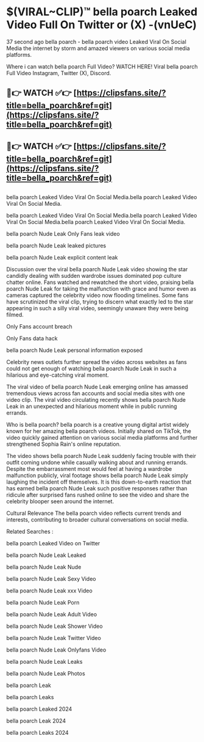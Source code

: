 # $(VIRAL~CLIP)™ bella poarch Leaked Video Full On Twitter or (X) -(vnUeC)
37 second ago bella poarch - bella poarch video Leaked Viral On Social Media the internet by storm and amazed viewers on various social media platforms.

Where i can watch bella poarch Full Video? WATCH HERE! Viral bella poarch Full Video Instagram, Twitter (X), Discord.

## 🔴👉 WATCH ✅👉 [https://clipsfans.site/?title=bella_poarch&ref=git](https://clipsfans.site/?title=bella_poarch&ref=git)
## 🔴👉 WATCH ✅👉 [https://clipsfans.site/?title=bella_poarch&ref=git](https://clipsfans.site/?title=bella_poarch&ref=git)
##
bella poarch Leaked Video Viral On Social Media.bella poarch Leaked Video Viral On Social Media.

bella poarch Leaked Video Viral On Social Media.bella poarch Leaked Video Viral On Social Media.bella poarch Leaked Video Viral On Social Media.

bella poarch Nude Leak Only Fans leak video

bella poarch Nude Leak leaked pictures

bella poarch Nude Leak explicit content leak

Discussion over the viral bella poarch Nude Leak video showing the star candidly dealing with sudden wardrobe issues dominated pop culture chatter online. Fans watched and rewatched the short video, praising bella poarch Nude Leak for taking the malfunction with grace and humor even as cameras captured the celebrity video now flooding timelines. Some fans have scrutinized the viral clip, trying to discern what exactly led to the star appearing in such a silly viral video, seemingly unaware they were being filmed.


Only Fans account breach

Only Fans data hack

bella poarch Nude Leak personal information exposed

Celebrity news outlets further spread the video across websites as fans could not get enough of watching bella poarch Nude Leak in such a hilarious and eye-catching viral moment.


The viral video of bella poarch Nude Leak emerging online has amassed tremendous views across fan accounts and social media sites with one video clip. The viral video circulating recently shows bella poarch Nude Leak in an unexpected and hilarious moment while in public running errands.


Who is bella poarch? bella poarch is a creative young digital artist widely known for her amazing bella poarch videos. Initially shared on TikTok, the video quickly gained attention on various social media platforms and further strengthened Sophia Rain's online reputation.

The video shows bella poarch Nude Leak suddenly facing trouble with their outfit coming undone while casually walking about and running errands. Despite the embarrassment most would feel at having a wardrobe malfunction publicly, viral footage shows bella poarch Nude Leak simply laughing the incident off themselves. It is this down-to-earth reaction that has earned bella poarch Nude Leak such positive responses rather than ridicule after surprised fans rushed online to see the video and share the celebrity blooper seen around the internet.

Cultural Relevance The bella poarch video reflects current trends and interests, contributing to broader cultural conversations on social media.

Related Searches :

bella poarch Leaked Video on Twitter

bella poarch Nude Leak Leaked

bella poarch Nude Leak Nude

bella poarch Nude Leak Sexy Video

bella poarch Nude Leak xxx Video

bella poarch Nude Leak Porn

bella poarch Nude Leak Adult Video

bella poarch Nude Leak Shower Video

bella poarch Nude Leak Twitter Video

bella poarch Nude Leak Onlyfans Video

bella poarch Nude Leak Leaks

bella poarch Nude Leak Photos

bella poarch Leak

bella poarch Leaks

bella poarch Leaked 2024

bella poarch Leak 2024

bella poarch Leaks 2024
